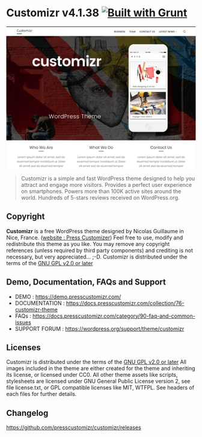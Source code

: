 # Customizr v4.1.38 [![Built with Grunt](https://cdn.gruntjs.com/builtwith.png)](http://gruntjs.com/)
![Customizr - Free Wordpress Theme](/screenshot.png)

> Customizr is a simple and fast WordPress theme designed to help you attract and engage more visitors. Provides a perfect user experience on smartphones. Powers more than 100K active sites around the world. Hundreds of 5-stars reviews received on WordPress.org.

## Copyright
**Customizr** is a free WordPress theme designed by Nicolas Guillaume in Nice, France. ([website : Press Customizer](https://presscustomizr.com>))
Feel free to use, modify and redistribute this theme as you like.
You may remove any copyright references (unless required by third party components) and crediting is not necessary, but very appreciated... ;-D.
Customizr is distributed under the terms of the [GNU GPL v2.0 or later](http://www.gnu.org/licenses/gpl-3.0.en.html)

## Demo, Documentation, FAQs and Support
* DEMO : https://demo.presscustomizr.com/
* DOCUMENTATION : https://docs.presscustomizr.com/collection/76-customizr-theme
* FAQs : https://docs.presscustomizr.com/category/90-faq-and-common-issues
* SUPPORT FORUM : https://wordpress.org/support/theme/customizr

## Licenses
Customizr is distributed under the terms of the [GNU GPL v2.0 or later](http://www.gnu.org/licenses/gpl-3.0.en.html)
All images included in the theme are either created for the theme and inheriting its license, or licensed under CC0.
All other theme assets like scripts, stylesheets are licensed under GNU General Public License version 2, see file license.txt, or GPL compatible licenses like MIT, WTFPL.
See headers of each files for further details.

## Changelog
https://github.com/presscustomizr/customizr/releases